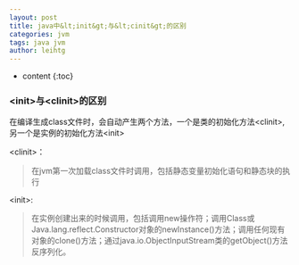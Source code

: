 ```yaml
---
layout: post
title: java中&lt;init&gt;与&lt;cinit&gt;的区别
categories: jvm
tags: java jvm
author: leihtg
---
```


* content
{:toc}

###  \<init\>与\<clinit\>的区别

   在编译生成class文件时，会自动产生两个方法，一个是类的初始化方法\<clinit\>, 另一个是实例的初始化方法\<init\>
   
    
   
   \<clinit\>： 
   
   > 在jvm第一次加载class文件时调用，包括静态变量初始化语句和静态块的执行
   
   \<init\>:
   
   > 在实例创建出来的时候调用，包括调用new操作符；调用Class或Java.lang.reflect.Constructor对象的newInstance()方法；调用任何现有对象的clone()方法；通过java.io.ObjectInputStream类的getObject()方法反序列化。


